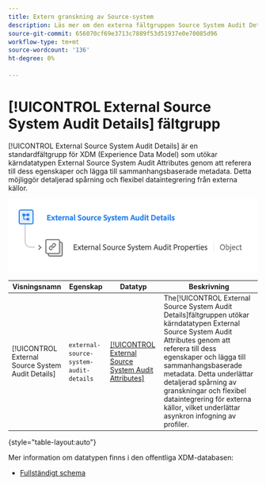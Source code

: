 ```yaml
---
title: Extern granskning av Source-system
description: Läs mer om den externa fältgruppen Source System Audit Details Experience Data Model (XDM).
source-git-commit: 656070cf69e3713c7889f53d51937e0e70085d96
workflow-type: tm+mt
source-wordcount: '136'
ht-degree: 0%

---
```


# [!UICONTROL External Source System Audit Details] fältgrupp

[!UICONTROL External Source System Audit Details] är en standardfältgrupp för XDM (Experience Data Model) som utökar kärndatatypen External Source System Audit Attributes genom att referera till dess egenskaper och lägga till sammanhangsbaserade metadata. Detta möjliggör detaljerad spårning och flexibel dataintegrering från externa källor.

![Ett schemadiagram över fältgruppen Extern Source-systemgranskningsinformation.](../../images/field-groups/shared/external-source-system-audit-details.png)

| Visningsnamn | Egenskap | Datatyp | Beskrivning |
| -------------------------------------------------| ---------------------------------------- | --------- | --- |
| [!UICONTROL External Source System Audit Details] | `external-source-system-audit-details` | [[!UICONTROL External Source System Audit Attributes]](../../data-types/external-source-system-audit-attributes.md) | The[!UICONTROL External Source System Audit Details]fältgruppen utökar kärndatatypen External Source System Audit Attributes genom att referera till dess egenskaper och lägga till sammanhangsbaserade metadata. Detta underlättar detaljerad spårning av granskningar och flexibel dataintegrering för externa källor, vilket underlättar asynkron infogning av profiler. |

{style="table-layout:auto"}

Mer information om datatypen finns i den offentliga XDM-databasen:

* [Fullständigt schema](https://github.com/adobe/xdm/blob/master/docs/reference/fieldgroups/shared/external-source-system-audit-details.schema.json)